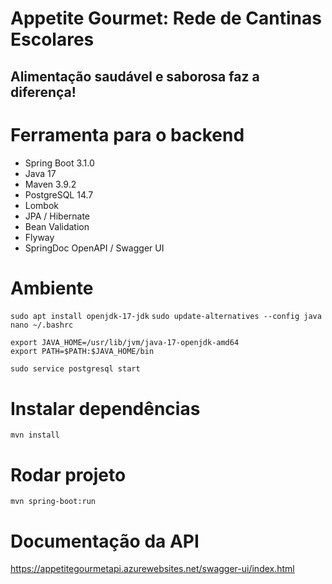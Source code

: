 # Appetite Gourmet: Rede de Cantinas Escolares
## Alimentação saudável e saborosa faz a diferença!

# Ferramenta para o backend
* Spring Boot 3.1.0
* Java 17
* Maven 3.9.2
* PostgreSQL 14.7
* Lombok
* JPA / Hibernate
* Bean Validation
* Flyway
* SpringDoc OpenAPI / Swagger UI

# Ambiente
`sudo apt install openjdk-17-jdk`
`sudo update-alternatives --config java`
`nano ~/.bashrc`

    export JAVA_HOME=/usr/lib/jvm/java-17-openjdk-amd64
    export PATH=$PATH:$JAVA_HOME/bin

`sudo service postgresql start`

# Instalar dependências
`mvn install`

# Rodar projeto
`mvn spring-boot:run`

# Documentação da API
https://appetitegourmetapi.azurewebsites.net/swagger-ui/index.html